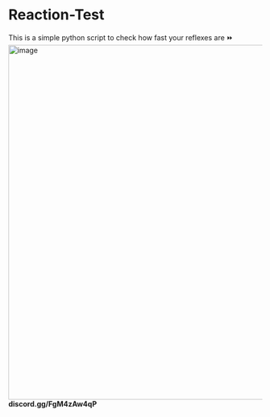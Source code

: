 # Reaction-Test
This is a simple python script to check how fast your reflexes are ⏩
<img width="705" alt="image" src="https://github.com/user-attachments/assets/bfc50b4f-0321-4e20-873d-2807167b890b" />
**discord.gg/FgM4zAw4qP**
